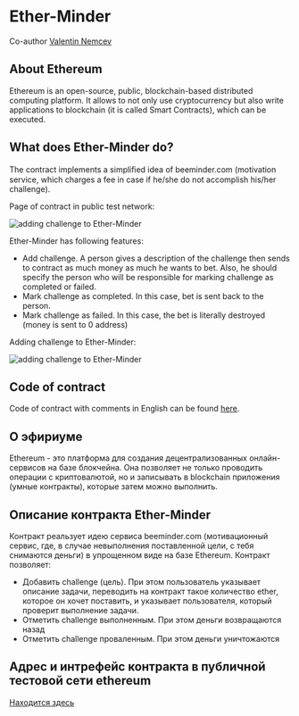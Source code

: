 # Ether-Minder
Co-author [Valentin Nemcev](https://github.com/valentin-nemcev)
## About Ethereum
Ethereum is an open-source, public, blockchain-based distributed computing platform. It allows to not only use cryptocurrency but also write applications to blockchain (it is called Smart Contracts), which can be executed.

## What does Ether-Minder do?
The contract implements a simpliﬁed idea of beeminder.com (motivation service, which charges a fee in case if he/she do not accomplish his/her challenge).

Page of contract in public test network:

![adding challenge to Ether-Minder](https://pp.userapi.com/c639126/v639126518/1950/PvAHHRvyCd8.jpg)

Ether-Minder has following features:
* Add challenge. A person gives a description of the challenge then sends to contract as much money as much he wants to bet. Also, he should specify the person who will be responsible for marking challenge as completed or failed.
* Mark challenge as completed. In this case, bet is sent back to the person.
* Mark challenge as failed. In this case, the bet is literally destroyed (money is sent to 0 address)

Adding challenge to Ether-Minder:

![adding challenge to Ether-Minder](https://pp.userapi.com/c639126/v639126518/1947/1xCo8LiK7Rw.jpg)

## Code of contract
Code of contract with comments in English can be found [here](https://github.com/kornilova-l/Ether-Minder/blob/master/code-of-contract).

## О эфириуме
Ethereum - это платформа для создания децентрализованных онлайн-сервисов на базе блокчейна. Она позволяет не только проводить операции с криптовалютой, но и записывать в blockchain приложения (умные контракты), которые затем можно выполнить.

## Описание контракта Ether-Minder
Контракт реальзует идею сервиса beeminder.com (мотивационный сервис, где, в случае невыполнения поставленной цели, с тебя снимаются деньги) в упрощенном виде на базе Ethereum.
Контракт позволяет:
* Добавить challenge (цель). При этом пользователь указывает описание задачи, переводить на контракт такое количество ether, которое он хочет поставить, и указывает пользователя, который проверит выполнение задачи.
* Отметить challenge выполненным. При этом деньги возвращаются назад
* Отметить challenge проваленным. При этом деньги уничтожаются

## Адрес и интрефейс контракта в публичной тестовой сети ethereum
[Находится здесь](https://github.com/kornilova-l/Ether-Minder/blob/master/address-and-interface.md)
